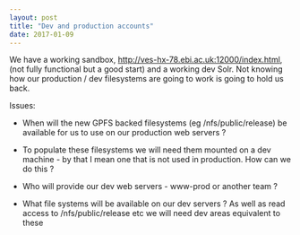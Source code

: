 ```yaml
---
layout: post
title: "Dev and production accounts"
date: 2017-01-09
---
```


We have a working sandbox, http://ves-hx-78.ebi.ac.uk:12000/index.html, (not fully functional but a good start) and a working dev Solr. Not knowing how our production / dev filesystems are going to work is going to hold us back.

Issues:

- When will the new GPFS backed filesystems (eg /nfs/public/release) be available for us to use on our production web servers ?

- To populate these filesystems we will need them mounted on a dev machine - by that I mean one that is not used in production. How can we do this ?

- Who will provide our dev web servers - www-prod or another team ?

- What file systems will be available on our dev servers ? As well as read access to /nfs/public/release etc we will need dev areas equivalent to these





